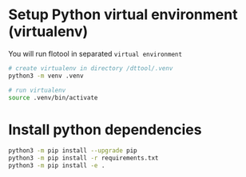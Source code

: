 # Setup Python virtual environment (virtualenv)

You will run flotool in separated `virtual environment`

```bash
# create virtualenv in directory /dttool/.venv
python3 -m venv .venv

# run virtualenv
source .venv/bin/activate
```

# Install python dependencies

```bash
python3 -m pip install --upgrade pip
python3 -m pip install -r requirements.txt
python3 -m pip install -e .
